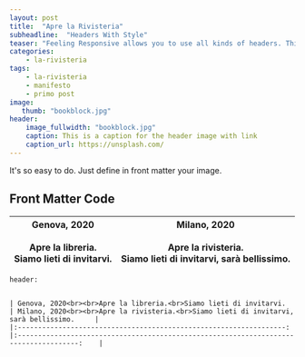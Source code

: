 ```yaml
---
layout: post
title:  "Apre la Rivisteria"
subheadline:  "Headers With Style"
teaser: "Feeling Responsive allows you to use all kinds of headers. This example shows a header with a <em>full-width-image</em>."
categories:
    - la-rivisteria
tags:
    - la-rivisteria
    - manifesto
    - primo post
image:
   thumb: "bookblock.jpg"
header:
    image_fullwidth: "bookblock.jpg"
    caption: This is a caption for the header image with link
    caption_url: https://unsplash.com/
---
```

It's so easy to do. Just define in front matter your image.
<!--more-->

## Front Matter Code

| Genova, 2020<br><br>Apre la libreria.<br>Siamo lieti di invitarvi. 	| Milano, 2020<br><br>Apre la rivisteria.<br>Siamo lieti di invitarvi, sarà bellissimo. 	|
|:------------------------------------------------------------------:	|:-------------------------------------------------------------------------------------:	|

~~~
header:

    
| Genova, 2020<br><br>Apre la libreria.<br>Siamo lieti di invitarvi. 	| Milano, 2020<br><br>Apre la rivisteria.<br>Siamo lieti di invitarvi, sarà bellissimo. 	|
|:------------------------------------------------------------------:	|:-------------------------------------------------------------------------------------:	|

~~~
